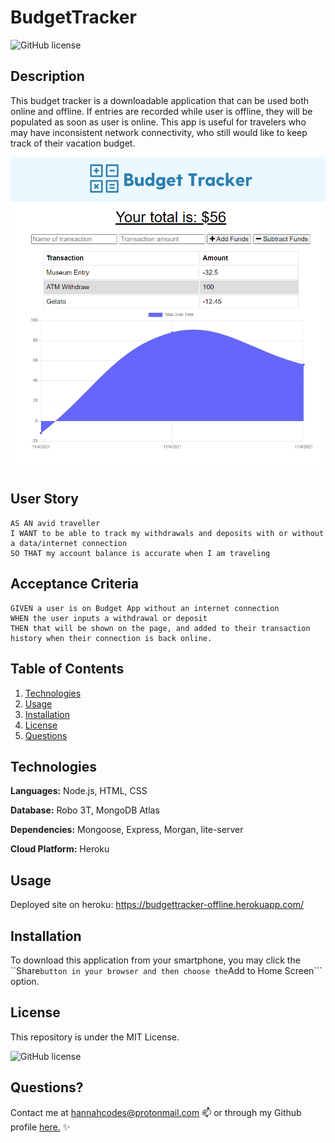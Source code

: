 # BudgetTracker

![GitHub license](https://img.shields.io/badge/license-MIT-blue.svg)

## Description


This budget tracker is a downloadable application that can be used both online and offline. If entries are recorded while user is offline, they will be populated as soon as user is online. This app is useful for travelers who may have inconsistent network connectivity, who still would like to keep track of their vacation budget.

![Screenshot](./public/img/screenshot.png)

## User Story
 
```
AS AN avid traveller
I WANT to be able to track my withdrawals and deposits with or without a data/internet connection
SO THAT my account balance is accurate when I am traveling

```

## Acceptance Criteria

```
GIVEN a user is on Budget App without an internet connection
WHEN the user inputs a withdrawal or deposit
THEN that will be shown on the page, and added to their transaction history when their connection is back online.
```



## Table of Contents
1. [Technologies](##Technologies)
1. [Usage](##Usage)
1. [Installation](##Installation)
1. [License](##License)
1. [Questions](##Questions)


## Technologies

**Languages:** Node.js, HTML, CSS

**Database:** Robo 3T, MongoDB Atlas

**Dependencies:** Mongoose, Express, Morgan, lite-server

**Cloud Platform:** Heroku

## Usage

Deployed site on heroku: https://budgettracker-offline.herokuapp.com/

## Installation

To download this application from your smartphone, you may click the ``Share``` button in your browser and then choose the ```Add to Home Screen``` option.


## License

This repository is under the MIT License.

![GitHub license](https://img.shields.io/badge/license-MIT-blue.svg)


## Questions?

Contact me at hannahcodes@protonmail.com 📫 or through my Github profile [here.](https://github.com/hannahnmcdonald) ✨


